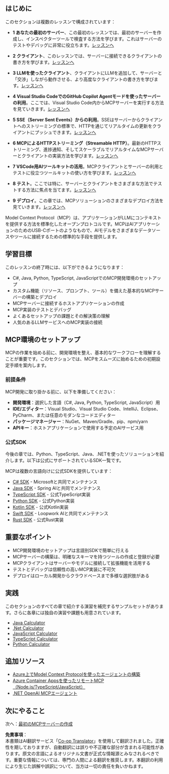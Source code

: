 <!--
CO_OP_TRANSLATOR_METADATA:
{
  "original_hash": "97f1c99b5b12cf03d4b1be68b3636a4a",
  "translation_date": "2025-07-04T16:14:16+00:00",
  "source_file": "03-GettingStarted/README.md",
  "language_code": "ja"
}
-->
## はじめに  

このセクションは複数のレッスンで構成されています：

- **1 あなたの最初のサーバー**、この最初のレッスンでは、最初のサーバーを作成し、インスペクターツールで検査する方法を学びます。これはサーバーのテストやデバッグに非常に役立ちます。[レッスンへ](/03-GettingStarted/01-first-server/README.md)

- **2 クライアント**、このレッスンでは、サーバーに接続できるクライアントの書き方を学びます。[レッスンへ](/03-GettingStarted/02-client/README.md)

- **3 LLMを使ったクライアント**、クライアントにLLMを追加して、サーバーと「交渉」しながら動作させる、より高度なクライアントの書き方を学びます。[レッスンへ](/03-GettingStarted/03-llm-client/README.md)

- **4 Visual Studio CodeでのGitHub Copilot Agentモードを使ったサーバーの利用**。ここでは、Visual Studio Code内からMCPサーバーを実行する方法を見ていきます。[レッスンへ](/03-GettingStarted/04-vscode/README.md)

- **5 SSE（Server Sent Events）からの利用**。SSEはサーバーからクライアントへのストリーミングの標準で、HTTPを通じてリアルタイムの更新をクライアントにプッシュできます。[レッスンへ](/03-GettingStarted/05-sse-server/README.md)

- **6 MCPによるHTTPストリーミング（Streamable HTTP）**。最新のHTTPストリーミング、進捗通知、そしてスケーラブルでリアルタイムなMCPサーバーとクライアントの実装方法を学びます。[レッスンへ](/03-GettingStarted/06-http-streaming/README.md)

- **7 VSCode用AIツールキットの活用**。MCPクライアントとサーバーの利用とテストに役立つツールキットの使い方を学びます。[レッスンへ](/03-GettingStarted/07-aitk/README.md)

- **8 テスト**。ここでは特に、サーバーとクライアントをさまざまな方法でテストする方法に焦点を当てます。[レッスンへ](/03-GettingStarted/08-testing/README.md)

- **9 デプロイ**。この章では、MCPソリューションのさまざまなデプロイ方法を見ていきます。[レッスンへ](/03-GettingStarted/09-deployment/README.md)


Model Context Protocol（MCP）は、アプリケーションがLLMにコンテキストを提供する方法を標準化したオープンプロトコルです。MCPはAIアプリケーションのためのUSB-Cポートのようなもので、AIモデルをさまざまなデータソースやツールに接続するための標準的な手段を提供します。

## 学習目標

このレッスンの終了時には、以下ができるようになります：

- C#, Java, Python, TypeScript, JavaScriptでのMCP開発環境のセットアップ
- カスタム機能（リソース、プロンプト、ツール）を備えた基本的なMCPサーバーの構築とデプロイ
- MCPサーバーに接続するホストアプリケーションの作成
- MCP実装のテストとデバッグ
- よくあるセットアップの課題とその解決策の理解
- 人気のあるLLMサービスへのMCP実装の接続

## MCP環境のセットアップ

MCPの作業を始める前に、開発環境を整え、基本的なワークフローを理解することが重要です。このセクションでは、MCPをスムーズに始めるための初期設定手順を案内します。

### 前提条件

MCP開発に取り掛かる前に、以下を準備してください：

- **開発環境**：選択した言語（C#, Java, Python, TypeScript, JavaScript）用
- **IDE/エディター**：Visual Studio、Visual Studio Code、IntelliJ、Eclipse、PyCharm、または任意のモダンなコードエディター
- **パッケージマネージャー**：NuGet、Maven/Gradle、pip、npm/yarn
- **APIキー**：ホストアプリケーションで使用する予定のAIサービス用

### 公式SDK

今後の章では、Python、TypeScript、Java、.NETを使ったソリューションを紹介します。以下は公式にサポートされているSDK一覧です。

MCPは複数の言語向けに公式SDKを提供しています：
- [C# SDK](https://github.com/modelcontextprotocol/csharp-sdk) - Microsoftと共同でメンテナンス
- [Java SDK](https://github.com/modelcontextprotocol/java-sdk) - Spring AIと共同でメンテナンス
- [TypeScript SDK](https://github.com/modelcontextprotocol/typescript-sdk) - 公式TypeScript実装
- [Python SDK](https://github.com/modelcontextprotocol/python-sdk) - 公式Python実装
- [Kotlin SDK](https://github.com/modelcontextprotocol/kotlin-sdk) - 公式Kotlin実装
- [Swift SDK](https://github.com/modelcontextprotocol/swift-sdk) - Loopwork AIと共同でメンテナンス
- [Rust SDK](https://github.com/modelcontextprotocol/rust-sdk) - 公式Rust実装

## 重要なポイント

- MCP開発環境のセットアップは言語別SDKで簡単に行える
- MCPサーバーの構築は、明確なスキーマを持つツールの作成と登録が必要
- MCPクライアントはサーバーやモデルに接続して拡張機能を活用する
- テストとデバッグは信頼性の高いMCP実装に不可欠
- デプロイはローカル開発からクラウドベースまで多様な選択肢がある

## 実践

このセクションのすべての章で紹介する演習を補完するサンプルセットがあります。さらに各章には独自の演習や課題も用意されています。

- [Java Calculator](./samples/java/calculator/README.md)
- [.Net Calculator](../../../03-GettingStarted/samples/csharp)
- [JavaScript Calculator](./samples/javascript/README.md)
- [TypeScript Calculator](./samples/typescript/README.md)
- [Python Calculator](../../../03-GettingStarted/samples/python)

## 追加リソース

- [Azure上でModel Context Protocolを使ったエージェントの構築](https://learn.microsoft.com/azure/developer/ai/intro-agents-mcp)
- [Azure Container Appsを使ったリモートMCP（Node.js/TypeScript/JavaScript）](https://learn.microsoft.com/samples/azure-samples/mcp-container-ts/mcp-container-ts/)
- [.NET OpenAI MCPエージェント](https://learn.microsoft.com/samples/azure-samples/openai-mcp-agent-dotnet/openai-mcp-agent-dotnet/)

## 次にやること

次へ：[最初のMCPサーバーの作成](./01-first-server/README.md)

**免責事項**：  
本書類はAI翻訳サービス「[Co-op Translator](https://github.com/Azure/co-op-translator)」を使用して翻訳されました。正確性を期しておりますが、自動翻訳には誤りや不正確な部分が含まれる可能性があります。原文の言語によるオリジナル文書が正式な情報源とみなされるべきです。重要な情報については、専門の人間による翻訳を推奨します。本翻訳の利用により生じた誤解や誤訳について、当方は一切の責任を負いかねます。